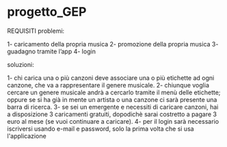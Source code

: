 # progetto_GEP
REQUISITI
problemi:

1- caricamento della propria musica
2- promozione della propria musica
3- guadagno tramite l’app
4- login

soluzioni:

1- chi carica una o più canzoni deve associare una o più etichette ad ogni canzone, che va a rappresentare il genere musicale.
2- chiunque voglia cercare un genere musicale andrà a cercarlo tramite il menù delle etichette; oppure se si ha già in mente un artista o una canzone ci sarà presente una barra di ricerca.
3- se sei un emergente e necessiti di caricare canzoni, hai a disposizione 3 caricamenti gratuiti, dopodichè sarai costretto a pagare 3 euro al mese (se vuoi continuare a caricare).
4- per il login sarà necessario iscriversi usando e-mail e password, solo la prima volta che si usa l'applicazione
